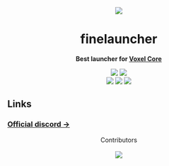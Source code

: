 <div align="center">

[![][logo-url]][discord-url]

# finelauncher

**Best launcher for [Voxel Core](https://github.com/MihailRis/VoxelEngine-Cpp)**

[![][commit]]()
[![][license]]()  
[![][stars]]()
[![][downloads]]()
[![][discord]](https://discord.com/invite/uzrJwm8pTK)

</div>

## Links

### [Official discord →](https://discord.com/invite/uzrJwm8pTK)

<div align="center">

Contributors \
\
[![][contributors_img]][contributors]

</div>

[logo-url]: https://raw.githubusercontent.com/finesoldatik/finelauncher/refs/heads/main/src-tauri/icons/Square150x150Logo.png
[discord-url]: https://discord.com/invite/uzrJwm8pTK

[commit]: https://img.shields.io/github/last-commit/finesoldatik/finelauncher?label=Last%20commit&color=blue
[license]: https://img.shields.io/github/license/finesoldatik/finelauncher?label=License&color=blue
[stars]: https://badgen.net/github/stars/finesoldatik/finelauncher?label=GitHub%20stars&color=blue
[downloads]: https://img.shields.io/github/downloads/finesoldatik/finelauncher/total.svg?label=Downloads&color=blue
[discord]: https://badgen.net/discord/members/KU4dXuWBVv?label=Discord&color=blue

[contributors_img]: https://contrib.rocks/image?repo=finesoldatik/finelauncher&columns=25&anon=1&max=300
[contributors]: https://github.com/finesoldatik/finelauncher/graphs/contributors
